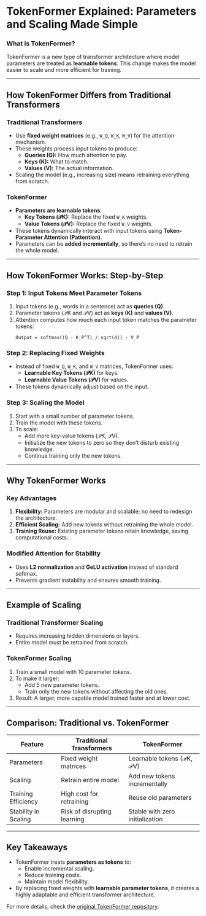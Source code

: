 # TokenFormer Explained: Parameters and Scaling Made Simple

### **What is TokenFormer?**

TokenFormer is a new type of transformer architecture where model parameters are treated as **learnable tokens**. This change makes the model easier to scale and more efficient for training.

---

## **How TokenFormer Differs from Traditional Transformers**

### **Traditional Transformers**
- Use **fixed weight matrices** (e.g., `W_Q`, `W_K`, `W_V`) for the attention mechanism.
- These weights process input tokens to produce:
  - **Queries (Q):** How much attention to pay.
  - **Keys (K):** What to match.
  - **Values (V):** The actual information.
- Scaling the model (e.g., increasing size) means retraining everything from scratch.

### **TokenFormer**
- **Parameters are learnable tokens**:
  - **Key Tokens (𝒫K):** Replace the fixed `W_K` weights.
  - **Value Tokens (𝒫V):** Replace the fixed `W_V` weights.
- These tokens dynamically interact with input tokens using **Token-Parameter Attention (Pattention)**.
- Parameters can be **added incrementally**, so there’s no need to retrain the whole model.

---

## **How TokenFormer Works: Step-by-Step**

### **Step 1: Input Tokens Meet Parameter Tokens**
1. Input tokens (e.g., words in a sentence) act as **queries (Q)**.
2. Parameter tokens (𝒫K and 𝒫V) act as **keys (K)** and **values (V)**.
3. Attention computes how much each input token matches the parameter tokens:
   ```
   Output = softmax((Q ⋅ K_P^T) / sqrt(d)) ⋅ V_P
   ```

### **Step 2: Replacing Fixed Weights**
- Instead of fixed `W_Q`, `W_K`, and `W_V` matrices, TokenFormer uses:
  - **Learnable Key Tokens (𝒫K)** for keys.
  - **Learnable Value Tokens (𝒫V)** for values.
- These tokens dynamically adjust based on the input.

### **Step 3: Scaling the Model**
1. Start with a small number of parameter tokens.
2. Train the model with these tokens.
3. To scale:
   - Add more key-value tokens (𝒫K, 𝒫V).
   - Initialize the new tokens to zero so they don’t disturb existing knowledge.
   - Continue training only the new tokens.

---

## **Why TokenFormer Works**

### **Key Advantages**
1. **Flexibility:** Parameters are modular and scalable; no need to redesign the architecture.
2. **Efficient Scaling:** Add new tokens without retraining the whole model.
3. **Training Reuse:** Existing parameter tokens retain knowledge, saving computational costs.

### **Modified Attention for Stability**
- Uses **L2 normalization** and **GeLU activation** instead of standard softmax.
- Prevents gradient instability and ensures smooth training.

---

## **Example of Scaling**

### Traditional Transformer Scaling
- Requires increasing hidden dimensions or layers.
- Entire model must be retrained from scratch.

### TokenFormer Scaling
1. Train a small model with 10 parameter tokens.
2. To make it larger:
   - Add 5 new parameter tokens.
   - Train only the new tokens without affecting the old ones.
3. Result: A larger, more capable model trained faster and at lower cost.

---

## **Comparison: Traditional vs. TokenFormer**
| Feature                     | Traditional Transformers    | TokenFormer                     |
|-----------------------------|-----------------------------|----------------------------------|
| Parameters                 | Fixed weight matrices       | Learnable tokens (𝒫K, 𝒫V) |
| Scaling                    | Retrain entire model        | Add new tokens incrementally    |
| Training Efficiency        | High cost for retraining    | Reuse old parameters            |
| Stability in Scaling       | Risk of disrupting learning | Stable with zero initialization |

---

## **Key Takeaways**
- TokenFormer treats **parameters as tokens** to:
  - Enable incremental scaling.
  - Reduce training costs.
  - Maintain model flexibility.
- By replacing fixed weights with **learnable parameter tokens**, it creates a highly adaptable and efficient transformer architecture.

For more details, check the [original TokenFormer repository](https://github.com/Haiyang-W/TokenFormer).
